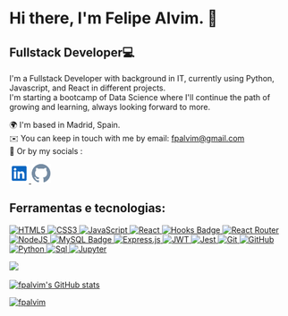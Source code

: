 <h1>Hi there, I'm Felipe Alvim. 👋</h1>

<h2 align="left"><strong>Fullstack Developer</strong>💻</h2>  

I'm a Fullstack Developer with background in IT, currently using Python, Javascript, and React in different projects. <br>
I'm starting a bootcamp of Data Science where I'll continue the path of growing and learning, always looking forward to more.

🌍 I'm based in Madrid, Spain.  
✉️ You can keep in touch with me by email: [fpalvim@gmail.com](mailto:fpalvim@gmail.com)   
🤝 Or by my socials :

<a href="https://github.com/fpalvim">
  <img src="https://github.com/fpalvim/fpalvim/blob/main/linkedin-svgrepo-com.svg" width="35px">   
</a>   
<a href="https://www.linkedin.com/in/felipebpalvim/">
  <img src="https://github.com/fpalvim/fpalvim/blob/main/github-svgrepo-com.svg" width="35px">    
</a>   
<br>
<h2 align="left"><strong>Ferramentas e tecnologias:</strong></h2>
<p>
  <a target="_blank" href='https://www.w3schools.com/TAGS/default.asp'>
    <image alt='HTML5'src="https://img.shields.io/badge/html5-%23E34F26.svg?style=for-the-badge&logo=html5&logoColor=white">
  </a>
  <a target="_blank" href='hhttps://www.w3schools.com/cssref/index.php'>
    <image alt='CSS3' src="https://img.shields.io/badge/css3-%231572B6.svg?style=for-the-badge&logo=css3&logoColor=white"> 
  </a>
  <a target="_blank" href='https://www.w3schools.com/jsrEF/default.asp'>
    <image alt='JavaScript' src='https://img.shields.io/badge/javascript-%23323330.svg?style=for-the-badge&logo=javascript&logoColor=%23F7DF1E'>
  </a>
  <a target="_blank" href='https://reactjs.org/docs/getting-started.html'>
    <image alt='React' src='https://img.shields.io/badge/react-%2320232a.svg?style=for-the-badge&logo=react&logoColor=%2361DAFB'>
  </a>
  <a target="_blank" href='https://reactjs.org/docs/hooks-intro.html'>
    <image alt='Hooks Badge' src='https://img.shields.io/badge/-Hooks-%2320232a.svg?style=for-the-badge&logo=React&logoColor=%2361DAFB'>
  </a>
  <a target="_blank" href='https://reactrouter.com/en/main/start/overview'>
    <image alt='React Router' src='https://img.shields.io/badge/React_Router-CA4245?style=for-the-badge&logo=react-router&logoColor=white'>
  </a>
  <a target="_blank" href='hhttps://nodejs.org/en/docs/'>
    <image alt='NodeJS' src='https://img.shields.io/badge/node.js-6DA55F?style=for-the-badge&logo=node.js&logoColor=white'>
  </a>
  <a target="_blank" href='https://dev.mysql.com/doc/refman/8.0/en/'>
    <image alt='MySQL Badge' src='https://img.shields.io/badge/-MySQL-4479A1?style=for-the-badge&logo=MySQL&logoColor=white'>
  </a>
  <a target="_blank" href='https://expressjs.com/en/4x/api.html'>
    <image alt='Express.js' src='https://img.shields.io/badge/express.js-%23404d59.svg?style=for-the-badge&logo=express&logoColor=%2361DAFB'>
  </a>
  <a target="_blank" href='https://jwt.io/introduction'>
    <image alt='JWT' src='https://img.shields.io/badge/JWT-black?style=for-the-badge&logo=JSON%20web%20tokens'>
  </a>
  <a target="_blank" href='https://jestjs.io/docs/getting-started'>
    <image alt='Jest' src='https://img.shields.io/badge/-jest-%23C21325?style=for-the-badge&logo=jest&logoColor=white'>
  </a>
  <a target="_blank" href='https://git-scm.com/doc'>
    <image alt='Git' src='https://img.shields.io/badge/git-%23F05033.svg?style=for-the-badge&logo=git&logoColor=white'>
  </a>
  <a target="_blank" href='https://docs.github.com/'>
    <image alt='GitHub' src='https://img.shields.io/badge/github-%23121011.svg?style=for-the-badge&logo=github&logoColor=white'>
  </a>
  <a target="_blank" href='https://docs.python.org/'>
    <image alt='Python' src='https://img.shields.io/badge/python-blue?style=for-the-badge'>
  </a>
  <a target="_blank" href='https://learn.microsoft.com/en-us/sql/?view=sql-server-ver16/'>
    <image alt='Sql' src='https://img.shields.io/badge/sql-yellow?style=for-the-badge'>
  </a>
  <a target="_blank" href='https://docs.jupyter.org/'>
    <image alt='Jupyter' src='https://img.shields.io/badge/jupyter-notebook-orange?style=for-the-badge'>
  </a>
</p>

<a href="http://www.github.com/fpalvim"><img src="https://github-readme-streak-stats.herokuapp.com/?user=fpalvim&stroke=ffffff&background=1c1917&ring=0891b2&fire=0891b2&currStreakNum=ffffff&currStreakLabel=0891b2&sideNums=ffffff&sideLabels=ffffff&dates=ffffff"/></a>

<a href="http://www.github.com/fpalvim"><img src="https://github-readme-stats.vercel.app/api?username=fpalvim&show_icons=true&hide=&count_private=true&title_color=0891b2&text_color=ffffff&icon_color=0891b2&bg_color=1c1917&show_icons=true" alt="fpalvim's GitHub stats" /></a>

<a href="http://www.github.com/fpalvim"><img src="https://github-readme-stats.vercel.app/api/top-langs?username=fpalvim&show_icons=true&locale=en&title_color=0891b2&text_color=ffffff&bg_color=1c1917&layout=compact" alt="fpalvim" /></a>

<!--
**fpalvim/fpalvim** is a ✨ _special_ ✨ repository because its `README.md` (this file) appears on your GitHub profile.

Here are some ideas to get you started:

- 🔭 I’m currently working on ...
- 🌱 I’m currently learning ...
- 👯 I’m looking to collaborate on ...
- 🤔 I’m looking for help with ...
- 💬 Ask me about ...
- 📫 How to reach me: ...
- 😄 Pronouns: ...
- ⚡ Fun fact: ...
-->
